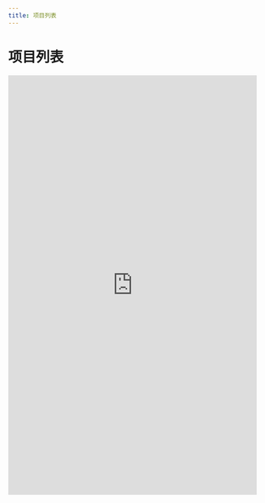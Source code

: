 ```yaml
---
title: 项目列表
---
```

#  项目列表

<iframe  
height=850
width=100%
src="https://redcodeit.feishu.cn/base/bascnTtRt0On2TQr36zQsD6VxNe?table=tblFvs5jqu3bDFFQ&view=vewv1xh1ig"  
frameborder=0  
allowfullscreen>
</iframe>


